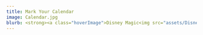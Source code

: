 ```yaml
---
title: Mark Your Calendar
image: Calendar.jpg
blurb: <strong><a class="hoverImage">Disney Magic<img src="assets/DisneyMagic.jpg"/></a></strong><br/>&nbsp;&nbsp;2pm on February 12, 2023 @ Knox-Met<br/>
---
```

